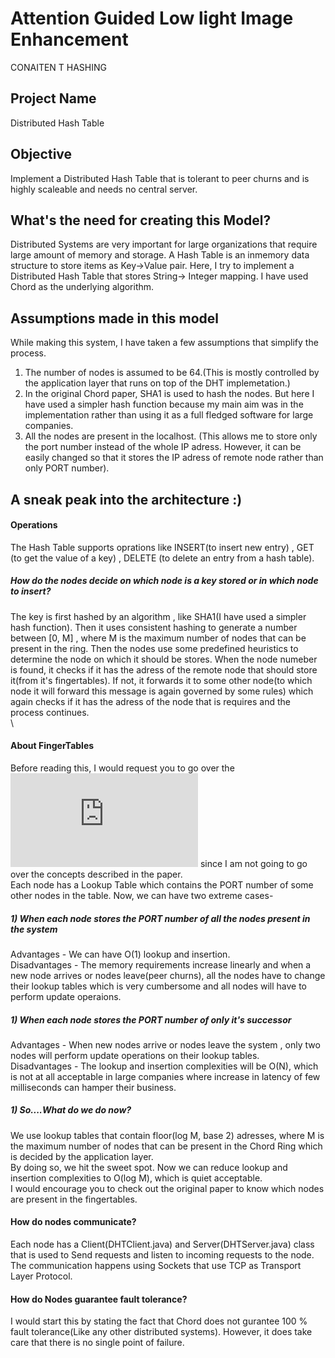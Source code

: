 # Attention Guided Low light Image Enhancement
CONAITEN T HASHING 


## Project Name
Distributed Hash Table
## Objective

Implement a Distributed Hash Table that is tolerant to peer churns and is highly scaleable and needs no central server.

## What's the need for creating this Model?
Distributed Systems are very important for large organizations that require large amount of memory and storage. A Hash Table is an inmemory data structure to store items as Key->Value pair. Here, I try to implement a Distributed Hash Table that stores String-> Integer mapping. I have used Chord as the underlying algorithm.


## Assumptions made in this model

While making this system, I have taken a few assumptions that simplify the process.
1) The number of nodes is assumed to be 64.(This is mostly controlled by the application layer that runs on top of the DHT implemetation.)
2) In the original Chord paper, SHA1 is used to hash the nodes. But here I have used a simpler hash function because my main aim was in the implementation rather than using it as a full fledged software for large companies.
3) All the nodes are present in the localhost. (This allows me to store only the port number instead of the whole IP adress. However, it can be easily changed so that it stores the IP adress of remote node rather than only PORT number).

## A sneak peak into the architecture :)

#### Operations
The Hash Table supports oprations like INSERT(to insert new entry) , GET (to get the value of a key) , DELETE (to delete an entry from a hash table).
##### How do the nodes decide on which node is a key stored or in which node to insert?
The key is first hashed by an algorithm , like SHA1(I have used a simpler hash function). Then it uses consistent hashing to generate a number between [0, M] , where M is the maximum number of nodes that can be present in the ring. Then the nodes use some predefined heuristics to determine the node on which it should be stores. When the node numeber is found, it checks if it has the adress of the remote node that should store it(from it's fingertables). If not, it forwards it to some other node(to which node it will forward this message is again governed by some rules) which again checks if it has the adress of the node that is requires and the process continues. \
 \
 

#### About FingerTables
Before reading this, I would request you to go over the![Chord Paper](https://pdos.csail.mit.edu/papers/ton:chord/paper-ton.pdf) since I am not going to go over the concepts described in the paper. \
Each node has a Lookup Table which contains the PORT number of some other nodes in the table. Now, we can have two extreme cases-
##### 1) When each node stores the PORT number of all the nodes present in the system
Advantages - We can have O(1) lookup and insertion. \
Disadvantages - The memory requirements increase linearly and when a new node arrives or nodes leave(peer churns), all the nodes have to change their lookup tables which is very cumbersome and all nodes will have to perform update operaions.

##### 1) When each node stores the PORT number of only it's successor
Advantages - When new nodes arrive or nodes leave the system , only two nodes will perform update operations on their lookup tables. \
Disadvantages - The lookup and insertion complexities will be O(N), which is not at all acceptable in large companies where increase in latency of few milliseconds can hamper their business.

##### 1) So....What do we do now?
We use lookup tables that contain floor(log M, base 2) adresses, where M is the maximum number of nodes that can be present in the Chord Ring which is decided by the application layer. \
By doing so, we hit the sweet spot. Now we can reduce lookup and insertion complexities to O(log M), which is quiet acceptable. \
I would encourage you to check out the original paper to know which nodes are present in the fingertables.


#### How do nodes communicate?
Each node has a Client(DHTClient.java) and Server(DHTServer.java) class that is used to Send requests and listen to incoming requests to the node. \
The communication happens using Sockets that use TCP as Transport Layer Protocol.

#### How do Nodes guarantee fault tolerance?
I would start this by stating the fact that Chord does not gurantee 100 % fault tolerance(Like any other distributed systems). However, it does take care that there is no single point of failure. 
